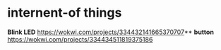 # internent-of things
**Blink LED**
https://wokwi.com/projects/334432141665370707**
**button**
https://wokwi.com/projects/334434511819375186
